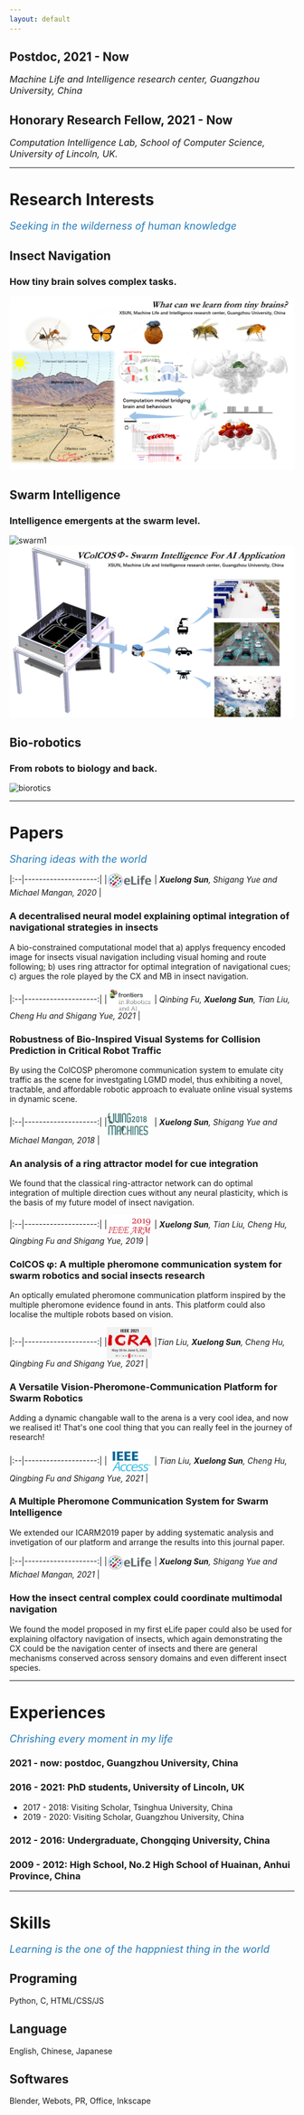 ```yaml
---
layout: default
---
```


## Postdoc, 2021 - Now
_<font size=3>Machine Life and Intelligence research center, Guangzhou University, China</font>_

## Honorary Research Fellow, 2021 - Now
_<font size=3>Computation Intelligence Lab, School of Computer Science, University of Lincoln, UK.</font>_

* * *

# Research Interests
_<font color="#267CB9" size=4>Seeking in the wilderness of human knowledge</font>_

## Insect Navigation
### How tiny brain solves complex tasks.
![insect navigation](assets/img/insect_navigation.png)

## Swarm Intelligence
### Intelligence emergents at the swarm level.
![swarm1](assets/img/swarm.gif)
![swarm2](assets/img/swarm.png)

## Bio-robotics
### From robots to biology and back.
![biorotics](assets/img/navigation_demo.gif)

* * *
# Papers
_<font color="#267CB9" size=4>Sharing ideas with the world</font>_

|:--|--------------------:|
|<img src="assets/img/paper_logo/elife.png" width="80px" style="vertical-align:middle"> | *__Xuelong Sun__, Shigang Yue and Michael Mangan, 2020* |

### A decentralised neural model explaining optimal integration of navigational strategies in insects
A bio-constrained computational model that a) applys frequency encoded image for insects visual navigation including visual homing and route following; b) uses ring attractor for optimal integration of navigational cues; c) argues the role played by the CX and MB in insect navigation.


|:--|--------------------:|
|<img src="assets/img/paper_logo/frontiers_R_AI.png" width="80px" style="vertical-align:middle"> | *Qinbing Fu, __Xuelong Sun__, Tian Liu, Cheng Hu and Shigang Yue, 2021* |

### Robustness of Bio-Inspired Visual Systems for Collision Prediction in Critical Robot Traffic
By using the ColCOSP pheromone communication system to emulate city traffic as the scene for investgating LGMD model, thus exhibiting a novel, tractable, and affordable robotic approach to evaluate online visual systems in dynamic scene.

|:--|--------------------:|
|<img src="assets/img/paper_logo/lm2018.png" width="80px" style="vertical-align:middle"> | *__Xuelong Sun__, Shigang Yue and Michael Mangan, 2018* |

### An analysis of a ring attractor model for cue integration
We found that the classical ring-attractor network can do optimal integration of multiple direction cues without any neural plasticity, which is the basis of my future model of insect navigation.

|:--|--------------------:|
|<img src="assets/img/paper_logo/icarm2019.png" width="80px" style="vertical-align:middle"> | *__Xuelong Sun__, Tian Liu, Cheng Hu, Qingbing Fu and Shigang Yue, 2019* |

### ColCOS φ: A multiple pheromone communication system for swarm robotics and social insects research
An optically emulated pheromone communication platform inspired by the multiple pheromone evidence found in ants. This platform could also localise the multiple robots based on vision.

|:--|--------------------:|
|<img src="assets/img/paper_logo/icra2021.png" width="80px" style="vertical-align:middle"> |*Tian Liu, __Xuelong Sun__, Cheng Hu, Qingbing Fu and Shigang Yue, 2021* |

### A Versatile Vision-Pheromone-Communication Platform for Swarm Robotics
Adding a dynamic changable wall to the arena is a very cool idea, and now we realised it! That's one cool thing that you can really feel in the journey of research!

|:--|--------------------:|
|<img src="assets/img/paper_logo/ieee_access.png" width="80px" style="vertical-align:middle"> | *Tian Liu, __Xuelong Sun__, Cheng Hu, Qingbing Fu and Shigang Yue, 2021* |

### A Multiple Pheromone Communication System for Swarm Intelligence
We extended our ICARM2019 paper by adding systematic analysis and invetigation of our platform and arrange the results into this journal paper.

|:--|--------------------:|
|<img src="assets/img/paper_logo/elife.png" width="80px" style="vertical-align:middle"> | *__Xuelong Sun__, Shigang Yue and Michael Mangan, 2021* |

### How the insect central complex could coordinate multimodal navigation
We found the model proposed in my first eLife paper could also be used for explaining olfactory navigation of insects, which again demonstrating the CX could be the navigation center of insects and there are general mechanisms conserved across sensory domains and even different insect species.
* * *

# Experiences
_<font color="#267CB9" size=4>Chrishing every moment in my life</font>_
### 2021 - now: postdoc, Guangzhou University, China
### 2016 - 2021: PhD students, University of Lincoln, UK
+ 2017 - 2018: Visiting Scholar, Tsinghua University, China
+ 2019 - 2020: Visiting Scholar, Guangzhou University, China

### 2012 - 2016: Undergraduate, Chongqing University, China

### 2009 - 2012: High School, No.2 High School of Huainan, Anhui Province, China

* * *
# Skills
_<font color="#267CB9" size=4>Learning is the one of the happniest thing in the world</font>_
## Programing
Python, C, HTML/CSS/JS
## Language
English, Chinese, Japanese
## Softwares
Blender, Webots, PR, Office, Inkscape
